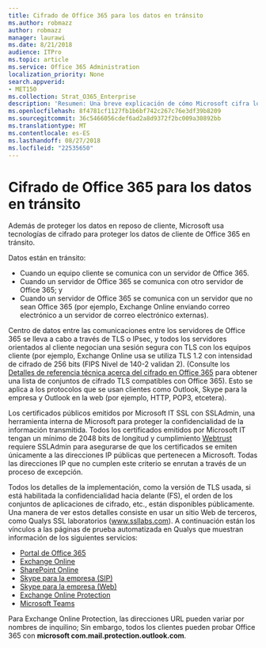```yaml
---
title: Cifrado de Office 365 para los datos en tránsito
ms.author: robmazz
author: robmazz
manager: laurawi
ms.date: 8/21/2018
audience: ITPro
ms.topic: article
ms.service: Office 365 Administration
localization_priority: None
search.appverid:
- MET150
ms.collection: Strat_O365_Enterprise
description: 'Resumen: Una breve explicación de cómo Microsoft cifra los datos en tránsito.'
ms.openlocfilehash: 8f4781cf1127fb1b6bf742c267c76e3df39b8209
ms.sourcegitcommit: 36c5466056cdef6ad2a8d9372f2bc009a30892bb
ms.translationtype: MT
ms.contentlocale: es-ES
ms.lasthandoff: 08/27/2018
ms.locfileid: "22535650"
---
```

# <a name="office-365-encryption-for-data-in-transit"></a>Cifrado de Office 365 para los datos en tránsito

Además de proteger los datos en reposo de cliente, Microsoft usa tecnologías de cifrado para proteger los datos de cliente de Office 365 en tránsito. 

Datos están en tránsito:
- Cuando un equipo cliente se comunica con un servidor de Office 365.
- Cuando un servidor de Office 365 se comunica con otro servidor de Office 365; y
- Cuando un servidor de Office 365 se comunica con un servidor que no sean Office 365 (por ejemplo, Exchange Online enviando correo electrónico a un servidor de correo electrónico externas).

Centro de datos entre las comunicaciones entre los servidores de Office 365 se lleva a cabo a través de TLS o IPsec, y todos los servidores orientados al cliente negocian una sesión segura con TLS con los equipos cliente (por ejemplo, Exchange Online usa se utiliza TLS 1.2 con intensidad de cifrado de 256 bits (FIPS Nivel de 140-2 validan 2). (Consulte los [Detalles de referencia técnica acerca del cifrado en Office 365](https://support.office.com/article/Technical-reference-details-about-encryption-in-Office-365-862CBE93-4268-4EF9-BA79-277545ECF221) para obtener una lista de conjuntos de cifrado TLS compatibles con Office 365). Esto se aplica a los protocolos que se usan clientes como Outlook, Skype para la empresa y Outlook en la web (por ejemplo, HTTP, POP3, etcetera).

Los certificados públicos emitidos por Microsoft IT SSL con SSLAdmin, una herramienta interna de Microsoft para proteger la confidencialidad de la información transmitida. Todos los certificados emitidos por Microsoft IT tengan un mínimo de 2048 bits de longitud y cumplimiento [Webtrust](http://www.webtrust.org/homepage-documents/item70372.pdf) requiere SSLAdmin para asegurarse de que los certificados se emiten únicamente a las direcciones IP públicas que pertenecen a Microsoft. Todas las direcciones IP que no cumplen este criterio se enrutan a través de un proceso de excepción.

Todos los detalles de la implementación, como la versión de TLS usada, si está habilitada la confidencialidad hacia delante (FS), el orden de los conjuntos de aplicaciones de cifrado, etc., están disponibles públicamente. Una manera de ver estos detalles consiste en usar un sitio Web de terceros, como Qualys SSL laboratorios (www.ssllabs.com). A continuación están los vínculos a las páginas de prueba automatizada en Qualys que muestran información de los siguientes servicios:
- [Portal de Office 365](https://www.ssllabs.com/ssltest/analyze.html?d=portal.office.com&hideResults=on)
- [Exchange Online](https://www.ssllabs.com/ssltest/analyze.html?d=outlook.office365.com&hideResults=on)
- [SharePoint Online](https://www.ssllabs.com/ssltest/analyze.html?d=microsoft-my.sharepoint.com&hideResults=on)
- [Skype para la empresa (SIP)](https://www.ssllabs.com/ssltest/analyze.html?d=sipdir.online.lync.com)
- [Skype para la empresa (Web)](https://www.ssllabs.com/ssltest/analyze.html?d=webdir.online.lync.com&hideResults=on)
- [Exchange Online Protection](https://ssl-tools.net/mailservers/microsoft-com.mail.protection.outlook.com)
- [Microsoft Teams](https://www.ssllabs.com/ssltest/analyze.html?d=teams.microsoft.com&latest)

Para Exchange Online Protection, las direcciones URL pueden variar por nombres de inquilino; Sin embargo, todos los clientes pueden probar Office 365 con **microsoft com.mail.protection.outlook.com**.
